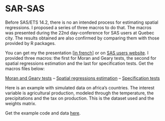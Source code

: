 # SAR-SAS
Before SAS/ETS 14.2, there is no an intended process for estimating spatial regressions. I proposed a series of three macros to do that. The macros was presented during the 22nd day-conference for SAS users at Quebec city. The results obtained are also confirmed by comparing them with those provided by R packages.

You can get my the presentation [[in french](https://ahoundetoungan.github.io/files/SAS%20SPAT%20REG/SAS_QC_22nd_day_beamer.pdf)] or on [SAS users website](http://wp.clubsasquebec.ca/).
I provided three macros: the first for Moran and Geary tests, the second for spatial regressions estimation and the last for specification tests. Get the macros files below:

[Moran and Geary tests](https://github.com/ahoundetoungan/SpatRegSAS/blob/master/macros/MoranGeary.sas) – [Spatial regressions estimation](https://github.com/ahoundetoungan/SpatRegSAS/blob/master/macros/Spatialregressions.sas) – [Specification tests](https://github.com/ahoundetoungan/SpatRegSAS/blob/master/macros/Specificationtests.sas)

Here is an example with simulated data on africa’s countries. The interest variable is agricultural production, modeled through the temperature, the precipitations and the tax on production.  This is the dataset used and the weights matrix.

Get the example code and data [here](https://github.com/ahoundetoungan/SpatRegSAS/tree/master/example).

